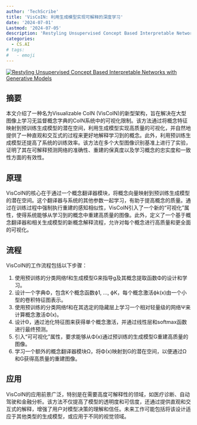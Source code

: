 ```yaml
---
author: 'TechScribe'
title: 'VisCoIN: 利用生成模型实现可解释的深度学习'
date: '2024-07-01'
Lastmod: '2024-07-05'
description: 'Restyling Unsupervised Concept Based Interpretable Networks with Generative Models'
categories:
  - CS.AI
# tags:
#   - emoji
---
```


[![Restyling Unsupervised Concept Based Interpretable Networks with Generative Models](https://arxiv-research-1301205113.cos.ap-guangzhou.myqcloud.com/images/2407.01331v1.pdf_0.jpg)](https://arxiv.org/abs/2407.01331v1)

## 摘要

本文介绍了一种名为Visualizable CoIN (VisCoIN)的新型架构，旨在解决在大型图像上学习无监督概念字典的CoIN系统中的可视化限制。该方法通过将概念特征映射到预训练生成模型的潜在空间，利用生成模型实现高质量的可视化，并自然地提供了一种直观和交互式的过程来更好地解释学习到的概念。此外，利用预训练生成模型还提高了系统的训练效率。该方法在多个大型图像识别基准上进行了实验，证明了其在可解释预测网络的准确性、重建的保真度以及学习概念的忠实度和一致性方面的有效性。<!--more-->

## 原理

VisCoIN的核心在于通过一个概念翻译器模块，将概念向量映射到预训练生成模型的潜在空间。这个翻译器与系统的其他参数一起学习，有助于提高概念的质量。通过在训练过程中强制执行重建的感知相似性，VisCoIN引入了一个新的“可视化”属性，使得系统能够从学习到的概念中重建高质量的图像。此外，定义了一个基于概念翻译器和相关生成模型的新概念解释流程，允许对每个概念进行高质量和更全面的可视化。

## 流程

VisCoIN的工作流程包括以下步骤：
1. 使用预训练的分类网络f和生成模型G来指导g及其概念提取函数Φ的设计和学习。
2. 设计一个字典Φ，包含K个概念函数ϕ1, ..., ϕK，每个概念激活ϕk(x)由一个小型的卷积特征图表示。
3. 使用预训练的分类网络f和在其选定的隐藏层上学习一个相对轻量级的网络Ψ来计算概念激活Φ(x)。
4. 设计Θ，通过池化特征图来获得单个概念激活，并通过线性层和softmax函数进行最终预测。
5. 引入“可可视化”属性，要求能够从Φ(x)通过预训练的生成模型G重建高质量的图像。
6. 学习一个额外的概念翻译器模块Ω，将Φ(x)映射到G的潜在空间，以便通过Ω和G获得高质量的重建图像。

## 应用

VisCoIN的应用前景广泛，特别是在需要高度可解释性的领域，如医疗诊断、自动驾驶和金融分析。该方法不仅提高了模型的透明度和可信度，还通过提供直观和交互式的解释，增强了用户对模型决策的理解和信任。未来工作可能包括将该设计适应于其他类型的生成模型，或应用于不同的视觉领域。